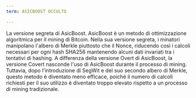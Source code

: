 ```yaml
---
term: ASICBOOST OCCULTO

---
```

La versione segreta di AsicBoost. AsicBoost è un metodo di ottimizzazione algoritmica per il mining di Bitcoin. Nella sua versione segreta, i minatori manipolano l'albero di Merkle piuttosto che il Nonce, riducendo così i calcoli necessari per ogni hash SHA256 mantenendo alcuni dati invariati tra i tentativi di hashing. A differenza della versione Overt di AsicBoost, la versione Covert nasconde l'uso di AsicBoost durante il processo di mining. Tuttavia, dopo l'introduzione di SegWit e del suo secondo albero di Merkle, questo metodo è diventato meno efficace, poiché il numero di calcoli richiesti per il suo utilizzo è diventato troppo elevato rispetto a un processo di mining tradizionale.